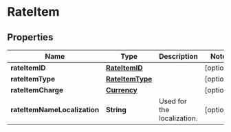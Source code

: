 
# RateItem

## Properties
Name | Type | Description | Notes
------------ | ------------- | ------------- | -------------
**rateItemID** | [**RateItemID**](RateItemID.md) |  |  [optional]
**rateItemType** | [**RateItemType**](RateItemType.md) |  |  [optional]
**rateItemCharge** | [**Currency**](Currency.md) |  |  [optional]
**rateItemNameLocalization** | **String** | Used for the localization. |  [optional]



